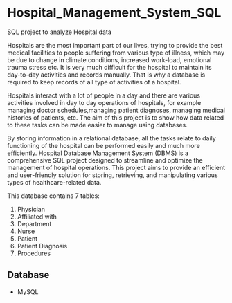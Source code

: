 # Hospital_Management_System_SQL

  SQL project to analyze Hospital data
  
  Hospitals are the most important part of our lives, trying to provide the best medical facilities to people suffering from various type of illness, which may be due to change in climate conditions, increased work-load, emotional trauma stress etc. It is very much difficult for the hospital to maintain its day-to-day activities and records manually. That is why a database is required to keep records of all type of activities of a hospital.

  Hospitals interact with a lot of people in a day and there are various activities involved in day to day operations of hospitals, for example managing doctor schedules,managing patient diagnoses, managing medical histories of patients, etc. The aim of this project is to show how data related to these tasks can be made easier to manage using databases.

  By storing information in a relational database, all the tasks relate to daily functioning of the hospital can be performed easily and much more efficiently. Hospital Database Management System (DBMS) is a comprehensive SQL project designed to streamline and optimize the management of hospital operations. This project aims to provide an efficient and user-friendly solution for storing, retrieving, and manipulating various types of healthcare-related data.
    
This database contains 7 tables:

1. Physician
2. Affiliated with
3. Department
4. Nurse
5. Patient
6. Patient Diagnosis
7. Procedures

## Database

* MySQL
  
